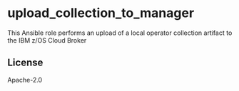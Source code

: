 # upload_collection_to_manager

This Ansible role performs an upload of a local operator collection artifact to the IBM z/OS Cloud Broker

## License

Apache-2.0